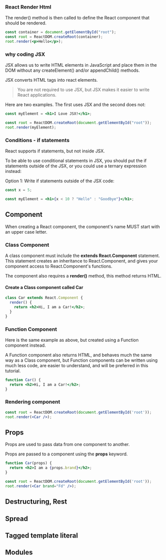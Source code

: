 ### React Render Html

The render() method is then called to define the React component that should be rendered.

```jsx
const container = document.getElementById("root");
const root = ReactDOM.createRoot(container);
root.render(<p>Hello</p>);
```

### why coding JSX

JSX allows us to write HTML elements in JavaScript and place them in the DOM without any createElement() and/or appendChild() methods.

JSX converts HTML tags into react elements.

> You are not required to use JSX, but JSX makes it easier to write React applications.

Here are two examples. The first uses JSX and the second does not:

```jsx
const myElement = <h1>I Love JSX!</h1>;

const root = ReactDOM.createRoot(document.getElementById("root"));
root.render(myElement);
```

### Conditions - if statements

React supports if statements, but not inside JSX.

To be able to use conditional statements in JSX, you should put the if statements outside of the JSX, or you could use a ternary expression instead:

Option 1:
Write if statements outside of the JSX code:

```jsx
const x = 5;

const myElement = <h1>{x < 10 ? "Hello" : "Goodbye"}</h1>;
```

## Component

When creating a React component, the component's name MUST start with an upper case letter.

### Class Component

A class component must include the **extends React.Component** statement. This statement creates an inheritance to React.Component, and gives your component access to React.Component's functions.

The component also requires a **render()** method, this method returns HTML.

#### Create a Class component called Car
```jsx
class Car extends React.Component {
  render() {
    return <h2>Hi, I am a Car!</h2>;
  }
}
```

### Function Component
Here is the same example as above, but created using a Function component instead.

A Function component also returns HTML, and behaves much the same way as a Class component, but Function components can be written using much less code, are easier to understand, and will be preferred in this tutorial.
```jsx
function Car() {
  return <h2>Hi, I am a Car!</h2>;
}
```


### Rendering component
```jsx
const root = ReactDOM.createRoot(document.getElementById('root'));
root.render(<Car />);
```

## Props

Props are used to pass data from one component to another.

Props are passed to a component using the **props** keyword.

```jsx
function Car(props) {
  return <h2>I am a {props.brand}</h2>;
}

const root = ReactDOM.createRoot(document.getElementById('root'));
root.render(<Car brand="Fd" />);
```


## Destructuring, Rest



## Spread

## Tagged template literal


## Modules

